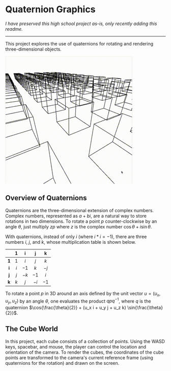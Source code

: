 # Quaternion Graphics

*I have preserved this high school project as-is, only recently adding this readme.*

---

This project explores the use of quaternions for rotating and rendering three-dimensional objects.

![Quaternion Cubes](../media/quaternions.gif)

## Overview of Quaternions

Quaternions are the three-dimensional extension of complex numbers. Complex numbers, represented as $a + bi$, are
a natural way to store rotations in two dimensions. To rotate a point $p$ counter-clockwise by an angle $\theta$,
just multiply $z p$ where $z$ is the complex number $\cos{\theta} + i \sin{\theta}$.

With quaternions, instead of only $i$ (where $i * i = -1$), there are three numbers $i$, $j$, and $k$, whose
multiplication table is shown below.

|     |   1   |   i   |   j   |   k   |
|:---:|:-----:|:-----:|:-----:|:-----:|
|**1**|  $1$  |  $i$  |  $j$  |  $k$  |
|**i**|  $i$  | $-1$  |  $k$  | $-j$  |
|**j**|  $j$  | $-k$  | $-1$  |  $i$  |
|**k**|  $k$  |  $j$  | $-i$  | $-1$  |

To rotate a point $p$ in 3D around an axis defined by the unit vector $u = (u_x, u_y, u_z)$ by an angle $\theta$,
one evaluates the product $q p q^{-1}$, where $q$ is the quaternion
$\cos{\frac{\theta}{2}} + (u_x i + u_y j + u_z k) \sin{\frac{\theta}{2}}$.

## The Cube World

In this project, each cube consists of a collection of points. Using the WASD keys, spacebar, and mouse, the player
can control the location and orientation of the camera. To render the cubes, the coordinates of the cube points
are transformed to the camera's current reference frame (using quaternions for the rotation) and drawn on the screen.
